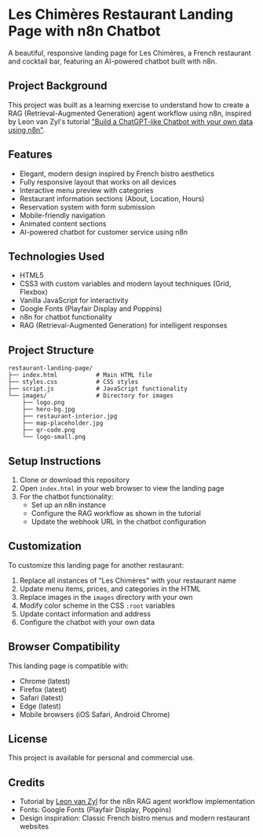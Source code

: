 # Les Chimères Restaurant Landing Page with n8n Chatbot

A beautiful, responsive landing page for Les Chimères, a French restaurant and cocktail bar, featuring an AI-powered chatbot built with n8n.

## Project Background

This project was built as a learning exercise to understand how to create a RAG (Retrieval-Augmented Generation) agent workflow using n8n, inspired by Leon van Zyl's tutorial ["Build a ChatGPT-like Chatbot with your own data using n8n"](https://www.youtube.com/watch?v=UeFi5oV9UpY).

## Features

- Elegant, modern design inspired by French bistro aesthetics
- Fully responsive layout that works on all devices
- Interactive menu preview with categories
- Restaurant information sections (About, Location, Hours)
- Reservation system with form submission
- Mobile-friendly navigation
- Animated content sections
- AI-powered chatbot for customer service using n8n

## Technologies Used

- HTML5
- CSS3 with custom variables and modern layout techniques (Grid, Flexbox)
- Vanilla JavaScript for interactivity
- Google Fonts (Playfair Display and Poppins)
- n8n for chatbot functionality
- RAG (Retrieval-Augmented Generation) for intelligent responses

## Project Structure

```
restaurant-landing-page/
├── index.html           # Main HTML file
├── styles.css           # CSS styles
├── script.js            # JavaScript functionality
└── images/              # Directory for images
    ├── logo.png
    ├── hero-bg.jpg
    ├── restaurant-interior.jpg
    ├── map-placeholder.jpg
    ├── qr-code.png
    └── logo-small.png
```

## Setup Instructions

1. Clone or download this repository
2. Open `index.html` in your web browser to view the landing page
3. For the chatbot functionality:
   - Set up an n8n instance
   - Configure the RAG workflow as shown in the tutorial
   - Update the webhook URL in the chatbot configuration

## Customization

To customize this landing page for another restaurant:

1. Replace all instances of "Les Chimères" with your restaurant name
2. Update menu items, prices, and categories in the HTML
3. Replace images in the `images` directory with your own
4. Modify color scheme in the CSS `:root` variables
5. Update contact information and address
6. Configure the chatbot with your own data

## Browser Compatibility

This landing page is compatible with:
- Chrome (latest)
- Firefox (latest)
- Safari (latest)
- Edge (latest)
- Mobile browsers (iOS Safari, Android Chrome)

## License

This project is available for personal and commercial use.

## Credits

- Tutorial by [Leon van Zyl](https://www.youtube.com/watch?v=UeFi5oV9UpY) for the n8n RAG agent workflow implementation
- Fonts: Google Fonts (Playfair Display, Poppins)
- Design inspiration: Classic French bistro menus and modern restaurant websites 